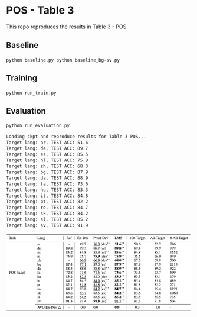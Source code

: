 # POS - Table 3

This repo reproduces the results in Table 3 - POS

## Baseline
``
python baseline.py
python baseline_bg-sv.py
``

## Training
``
python run_train.py
``

## Evaluation
``
python run_evaluation.py
``

```
Loading ckpt and reproduce results for Table 3 POS...
Target lang: ar, TEST ACC: 51.6
Target lang: de, TEST ACC: 89.7
Target lang: es, TEST ACC: 85.5
Target lang: nl, TEST ACC: 75.8
Target lang: zh, TEST ACC: 68.3
Target lang: bg, TEST ACC: 87.9
Target lang: da, TEST ACC: 88.9
Target lang: fa, TEST ACC: 73.6
Target lang: hu, TEST ACC: 83.3
Target lang: it, TEST ACC: 84.8
Target lang: pt, TEST ACC: 82.2
Target lang: ro, TEST ACC: 84.7
Target lang: sk, TEST ACC: 84.2
Target lang: sl, TEST ACC: 85.2
Target lang: sv, TEST ACC: 91.9

```
![ScreenShot](table3-pos.png)